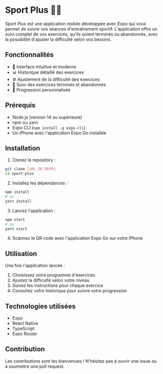 # Sport Plus 🏋️‍♂️

Sport Plus est une application mobile développée avec Expo qui vous permet de suivre vos séances d'entraînement sportif. L'application offre un suivi complet de vos exercices, qu'ils soient terminés ou abandonnés, avec la possibilité d'ajuster la difficulté selon vos besoins.

## Fonctionnalités

- 📱 Interface intuitive et moderne
- 📊 Historique détaillé des exercices
- ⚙️ Ajustement de la difficulté des exercices
- 📝 Suivi des exercices terminés et abandonnés
- 🎯 Progression personnalisée

## Prérequis

- Node.js (version 14 ou supérieure)
- npm ou yarn
- Expo CLI (`npm install -g expo-cli`)
- Un iPhone avec l'application Expo Go installée

## Installation

1. Clonez le repository :
```bash
git clone [URL_DU_REPO]
cd sport-plus
```

2. Installez les dépendances :
```bash
npm install
# ou
yarn install
```

3. Lancez l'application :
```bash
npm start
# ou
yarn start
```

4. Scannez le QR code avec l'application Expo Go sur votre iPhone

## Utilisation

Une fois l'application lancée :
1. Choisissez votre programme d'exercices
2. Ajustez la difficulté selon votre niveau
3. Suivez les instructions pour chaque exercice
4. Consultez votre historique pour suivre votre progression

## Technologies utilisées

- Expo
- React Native
- TypeScript
- Expo Router

## Contribution

Les contributions sont les bienvenues ! N'hésitez pas à ouvrir une issue ou à soumettre une pull request.
